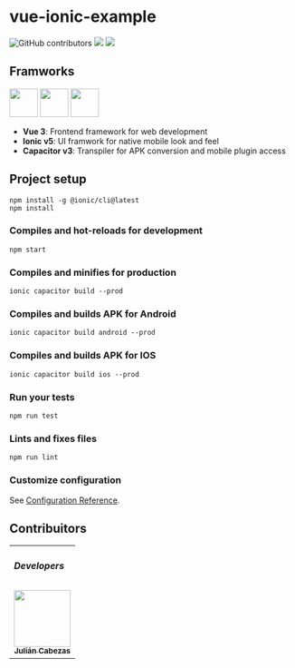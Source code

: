 # vue-ionic-example
<p float="left">
    <img alt="GitHub contributors" src="https://img.shields.io/github/contributors/julian-lm-cabezas/vue-ionic-example">
    <img src="https://badges.pufler.dev/visits/julian-lm-cabezas/vue-ionic-example">
    <img src="https://badges.pufler.dev/created/julian-lm-cabezas/vue-ionic-example">
</p>

## Framworks

<a href="https://v3.vuejs.org/" title="Vue"><img src="https://v3.vuejs.org/logo.png" width="50" height="50"/></a>
<a href="https://ionicframework.com/" title="Ionic"><img src="https://uxwing.com/wp-content/themes/uxwing/download/10-brands-and-social-media/ionic.png" width="50" height="50"/></a>
<a href="https://capacitorjs.com/" title="Capacitor"><img src="https://seeklogo.com/images/C/capacitor-logo-DF3634DD70-seeklogo.com.png" width="50" height="50"/></a>

- **Vue 3**: Frontend framework for web development
- **Ionic v5**: UI framwork for native mobile look and feel
- **Capacitor v3**: Transpiler for APK conversion and mobile plugin access

## Project setup
```
npm install -g @ionic/cli@latest
npm install
```

### Compiles and hot-reloads for development
```
npm start
```

### Compiles and minifies for production
```
ionic capacitor build --prod
```

### Compiles and builds APK for Android
```
ionic capacitor build android --prod
```

### Compiles and builds APK for IOS
```
ionic capacitor build ios --prod
```

### Run your tests
```
npm run test
```

### Lints and fixes files
```
npm run lint
```

### Customize configuration
See [Configuration Reference](https://ionicframework.com/docs).



## Contribuitors

<table>
    <tr><td ><h5>Developers</h5></td></tr>
    <tr>
        <td align="center">
            <a href="https://github.com/julian-lm-cabezas">
                <img src="https://avatars.githubusercontent.com/u/53000155?s=64&v=4?s=100" width="100px;" alt=""/>
                <br /><sub><b>Julián Cabezas</b></sub>
            </a>
        </td>
    </tr>
</table>